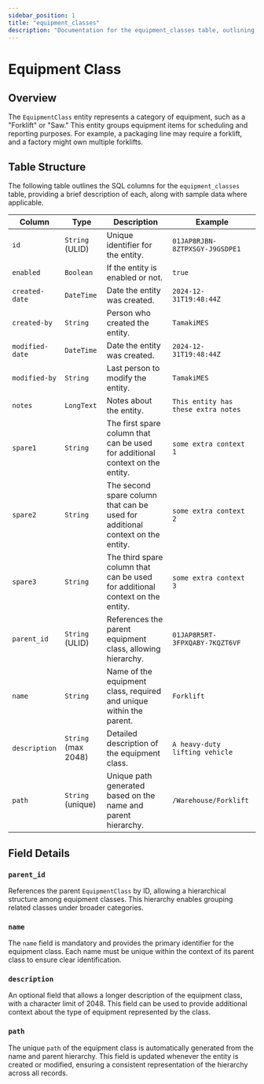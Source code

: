 ```yaml
---
sidebar_position: 1
title: "equipment_classes"
description: "Documentation for the equipment_classes table, outlining its columns and structure."
---
```


# Equipment Class

## Overview

The `EquipmentClass` entity represents a category of equipment, such as a "Forklift" or "Saw." This entity groups
equipment items for scheduling and reporting purposes. For example, a packaging line may require a forklift, and a
factory might own multiple forklifts.

## Table Structure

The following table outlines the SQL columns for the `equipment_classes` table, providing a brief description of each,
along with sample data where applicable.

| Column          | Type                | Description                                                                     | Example                        |
|-----------------|---------------------|---------------------------------------------------------------------------------|--------------------------------|
| `id`            | `String` (ULID)     | Unique identifier for the entity.                                               | `01JAP8RJBN-8ZTPXSGY-J9GSDPE1` |
| `enabled`       | `Boolean`           | If the entity is enabled or not.                                                | `true`                         |
| `created-date`  | `DateTime`          | Date the entity was created.                                                    | `2024-12-31T19:48:44Z`         |
| `created-by`    | `String`            | Person who created the entity.                                                  | `TamakiMES`                    |
| `modified-date` | `DateTime`          | Date the entity was created.                                                    | `2024-12-31T19:48:44Z`         |
| `modified-by`   | `String`            | Last person to modify the entity.                                               | `TamakiMES`                    |
| `notes`         | `LongText`          | Notes about the entity.                                                         | `This entity has these extra notes`  |
| `spare1`        | `String`            | The first spare column that can be used for additional context on the entity.   | `some extra context 1`         |
| `spare2`        | `String`            | The second spare column that can be used for additional context on the entity.  | `some extra context 2`         |
| `spare3`        | `String`            | The third spare column that can be used for additional context on the entity.   | `some extra context 3`         |
| `parent_id`     | `String` (ULID)     | References the parent equipment class, allowing hierarchy.                      | `01JAP8R5RT-3FPXQABY-7KQZT6VF` |
| `name`          | `String`            | Name of the equipment class, required and unique within the parent.             | `Forklift`                     |
| `description`   | `String` (max 2048) | Detailed description of the equipment class.                                    | `A heavy-duty lifting vehicle` |
| `path`          | `String` (unique)   | Unique path generated based on the name and parent hierarchy.                   | `/Warehouse/Forklift`          |

## Field Details

### `parent_id`

References the parent `EquipmentClass` by ID, allowing a hierarchical structure among equipment classes. This hierarchy
enables grouping related classes under broader categories.

### `name`

The `name` field is mandatory and provides the primary identifier for the equipment class. Each name must be unique
within the context of its parent class to ensure clear identification.

### `description`

An optional field that allows a longer description of the equipment class, with a character limit of 2048. This field
can be used to provide additional context about the type of equipment represented by the class.

### `path`

The unique `path` of the equipment class is automatically generated from the name and parent hierarchy. This field is
updated whenever the entity is created or modified, ensuring a consistent representation of the hierarchy across all
records.